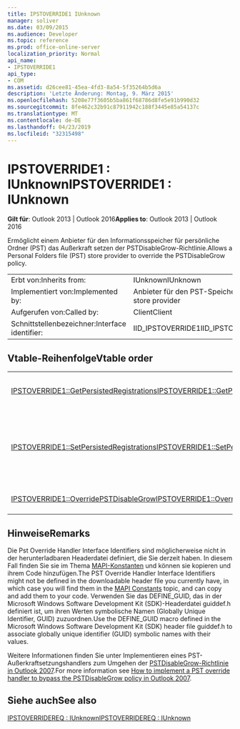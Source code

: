 ```yaml
---
title: IPSTOVERRIDE1 IUnknown
manager: soliver
ms.date: 03/09/2015
ms.audience: Developer
ms.topic: reference
ms.prod: office-online-server
localization_priority: Normal
api_name:
- IPSTOVERRIDE1
api_type:
- COM
ms.assetid: d26cee81-45ea-4fd3-8a54-5f35264b5d6a
description: 'Letzte Änderung: Montag, 9. März 2015'
ms.openlocfilehash: 5208e77f3605b5ba861f68786d8fe5e91b990d32
ms.sourcegitcommit: 8fe462c32b91c87911942c188f3445e85a54137c
ms.translationtype: MT
ms.contentlocale: de-DE
ms.lasthandoff: 04/23/2019
ms.locfileid: "32315498"
---
```

# <a name="ipstoverride1--iunknown"></a><span data-ttu-id="97e8f-103">IPSTOVERRIDE1 : IUnknown</span><span class="sxs-lookup"><span data-stu-id="97e8f-103">IPSTOVERRIDE1 : IUnknown</span></span>

  
  
<span data-ttu-id="97e8f-104">**Gilt für**: Outlook 2013 | Outlook 2016</span><span class="sxs-lookup"><span data-stu-id="97e8f-104">**Applies to**: Outlook 2013 | Outlook 2016</span></span> 
  
<span data-ttu-id="97e8f-105">Ermöglicht einem Anbieter für den Informationsspeicher für persönliche Ordner (PST) das Außerkraft setzen der PSTDisableGrow-Richtlinie.</span><span class="sxs-lookup"><span data-stu-id="97e8f-105">Allows a Personal Folders file (PST) store provider to override the PSTDisableGrow policy.</span></span>
  
|||
|:-----|:-----|
|<span data-ttu-id="97e8f-106">Erbt von:</span><span class="sxs-lookup"><span data-stu-id="97e8f-106">Inherits from:</span></span>  <br/> |<span data-ttu-id="97e8f-107">IUnknown</span><span class="sxs-lookup"><span data-stu-id="97e8f-107">IUnknown</span></span>  <br/> |
|<span data-ttu-id="97e8f-108">Implementiert von:</span><span class="sxs-lookup"><span data-stu-id="97e8f-108">Implemented by:</span></span>  <br/> |<span data-ttu-id="97e8f-109">Anbieter für den PST-Speicher</span><span class="sxs-lookup"><span data-stu-id="97e8f-109">PST store provider</span></span>  <br/> |
|<span data-ttu-id="97e8f-110">Aufgerufen von:</span><span class="sxs-lookup"><span data-stu-id="97e8f-110">Called by:</span></span>  <br/> |<span data-ttu-id="97e8f-111">Client</span><span class="sxs-lookup"><span data-stu-id="97e8f-111">Client</span></span>  <br/> |
|<span data-ttu-id="97e8f-112">Schnittstellenbezeichner:</span><span class="sxs-lookup"><span data-stu-id="97e8f-112">Interface identifier:</span></span>  <br/> |<span data-ttu-id="97e8f-113">IID_IPSTOVERRIDE1</span><span class="sxs-lookup"><span data-stu-id="97e8f-113">IID_IPSTOVERRIDE1</span></span>  <br/> |
   
## <a name="vtable-order"></a><span data-ttu-id="97e8f-114">Vtable-Reihenfolge</span><span class="sxs-lookup"><span data-stu-id="97e8f-114">Vtable order</span></span>

|||
|:-----|:-----|
|[<span data-ttu-id="97e8f-115">IPSTOVERRIDE1::GetPersistedRegistrations</span><span class="sxs-lookup"><span data-stu-id="97e8f-115">IPSTOVERRIDE1::GetPersistedRegistrations</span></span>](ipstoverride1-getpersistedregistrations.md) <br/> |<span data-ttu-id="97e8f-116">Ruft die Liste der Registrierungen für die Datei Persönliche Ordner (PST) ab.</span><span class="sxs-lookup"><span data-stu-id="97e8f-116">Retrieves the list of registrations for the Personal Folders (.pst) file.</span></span>  <br/> |
|[<span data-ttu-id="97e8f-117">IPSTOVERRIDE1::SetPersistedRegistrations</span><span class="sxs-lookup"><span data-stu-id="97e8f-117">IPSTOVERRIDE1::SetPersistedRegistrations</span></span>](ipstoverride1-setpersistedregistrations.md) <br/> |<span data-ttu-id="97e8f-118">Registriert Persönliche Ordnerdateien für die automatische Entsperrung, um weitere Aufrufe von HrTrustedPSTOverrideHandlerCallback zu vermeiden.</span><span class="sxs-lookup"><span data-stu-id="97e8f-118">Registers Personal Folders files for automatic unlocking, avoiding further calls to HrTrustedPSTOverrideHandlerCallback.</span></span>  <br/> |
|[<span data-ttu-id="97e8f-119">IPSTOVERRIDE1::OverridePSTDisableGrow</span><span class="sxs-lookup"><span data-stu-id="97e8f-119">IPSTOVERRIDE1::OverridePSTDisableGrow</span></span>](ipstoverride1-overridepstdisablegrow.md) <br/> |<span data-ttu-id="97e8f-120">Entsperrt eine Datei mit persönlichen Ordnern für das Wachstum.</span><span class="sxs-lookup"><span data-stu-id="97e8f-120">Unlocks a Personal Folders file for growth.</span></span>  <br/> |
   
## <a name="remarks"></a><span data-ttu-id="97e8f-121">Hinweise</span><span class="sxs-lookup"><span data-stu-id="97e8f-121">Remarks</span></span>

<span data-ttu-id="97e8f-122">Die Pst Override Handler Interface Identifiers sind möglicherweise nicht in der herunterladbaren Headerdatei definiert, die Sie derzeit haben. In diesem Fall finden Sie sie im Thema [MAPI-Konstanten](mapi-constants.md) und können sie kopieren und ihrem Code hinzufügen.</span><span class="sxs-lookup"><span data-stu-id="97e8f-122">The PST Override Handler Interface Identifiers might not be defined in the downloadable header file you currently have, in which case you will find them in the [MAPI Constants](mapi-constants.md) topic, and can copy and add them to your code.</span></span> <span data-ttu-id="97e8f-123">Verwenden Sie das DEFINE_GUID, das in der Microsoft Windows Software Development Kit (SDK)-Headerdatei guiddef.h definiert ist, um ihren Werten symbolische Namen (Globally Unique Identifier, GUID) zuzuordnen.</span><span class="sxs-lookup"><span data-stu-id="97e8f-123">Use the DEFINE_GUID macro defined in the Microsoft Windows Software Development Kit (SDK) header file guiddef.h to associate globally unique identifier (GUID) symbolic names with their values.</span></span> 
  
<span data-ttu-id="97e8f-124">Weitere Informationen finden Sie unter Implementieren eines PST-Außerkraftsetzungshandlers zum Umgehen der [PSTDisableGrow-Richtlinie in Outlook 2007](https://support.microsoft.com/kb/956070).</span><span class="sxs-lookup"><span data-stu-id="97e8f-124">For more information see [How to implement a PST override handler to bypass the PSTDisableGrow policy in Outlook 2007](https://support.microsoft.com/kb/956070).</span></span>
  
## <a name="see-also"></a><span data-ttu-id="97e8f-125">Siehe auch</span><span class="sxs-lookup"><span data-stu-id="97e8f-125">See also</span></span>



[<span data-ttu-id="97e8f-126">IPSTOVERRIDEREQ : IUnknown</span><span class="sxs-lookup"><span data-stu-id="97e8f-126">IPSTOVERRIDEREQ : IUnknown</span></span>](ipstoverridereqiunknown.md)

